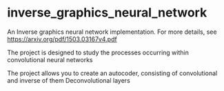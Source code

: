 # inverse_graphics_neural_network
An Inverse graphics neural network implementation. For more details, see https://arxiv.org/pdf/1503.03167v4.pdf

The project is designed to study the processes occurring within convolutional neural networks

The project allows you to create an autocoder, consisting of convolutional and inverse of them Deconvolutional layers
